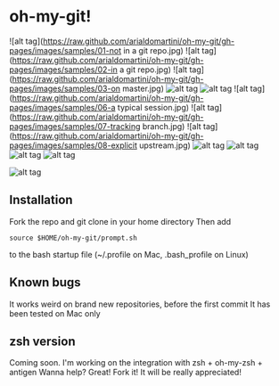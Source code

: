 oh-my-git!
=========


![alt tag](https://raw.github.com/arialdomartini/oh-my-git/gh-pages/images/samples/01-not in a git repo.jpg)
![alt tag](https://raw.github.com/arialdomartini/oh-my-git/gh-pages/images/samples/02-in a git repo.jpg)
![alt tag](https://raw.github.com/arialdomartini/oh-my-git/gh-pages/images/samples/03-on master.jpg)
![alt tag](https://raw.github.com/arialdomartini/oh-my-git/gh-pages/images/samples/04-untracked-add-commit.jpg)
![alt tag](https://raw.github.com/arialdomartini/oh-my-git/gh-pages/images/samples/05-rm.jpg)
![alt tag](https://raw.github.com/arialdomartini/oh-my-git/gh-pages/images/samples/06-a typical session.jpg)
![alt tag](https://raw.github.com/arialdomartini/oh-my-git/gh-pages/images/samples/07-tracking branch.jpg)
![alt tag](https://raw.github.com/arialdomartini/oh-my-git/gh-pages/images/samples/08-explicit upstream.jpg)
![alt tag](https://raw.github.com/arialdomartini/oh-my-git/gh-pages/images/samples/09-ahead.jpg)
![alt tag](https://raw.github.com/arialdomartini/oh-my-git/gh-pages/images/samples/10-behind.jpg)
![alt tag](https://raw.github.com/arialdomartini/oh-my-git/gh-pages/images/samples/11-diverge.jpg)
![alt tag](https://raw.github.com/arialdomartini/oh-my-git/gh-pages/images/samples/12-stash.jpg)


![alt tag](https://raw.github.com/arialdomartini/agile-to-fluff/gh-pages/images/shut-up-and-take-my-money.jpg)

Installation
------------
Fork the repo and git clone in your home directory
Then add

    source $HOME/oh-my-git/prompt.sh

to the bash startup file (~/.profile on Mac, .bash_profile on Linux)

Known bugs
----------
It works weird on brand new repositories, before the first commit
It has been tested on Mac only

zsh version
-----------
Coming soon. I'm working on the integration with zsh + oh-my-zsh + antigen
Wanna help? Great! Fork it! It will be really appreciated!
